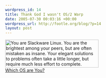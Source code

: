 ```yaml
--- 
wordpress_id: 14
title: Thank God I wasn't OS/2 Warp
date: 2005-07-30 00:03:16 +00:00
wordpress_url: http://footle.org/blog/?p=14
layout: post
---
```

<a href="http://bbspot.com/News/2003/01/os_quiz.php"><img src="http://www.bbspot.com/Images/News_Features/2003/01/os_quiz/slackware.jpg" width="300" height="90" border="0" alt="You are Slackware Linux. You are the brightest among your peers, but are often mistaken as insane.  Your elegant solutions to problems often take a little longer, but require much less effort to complete."/>
<br />
Which OS are You?</a>
